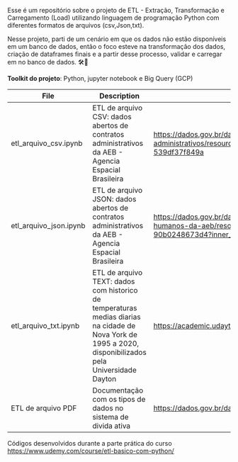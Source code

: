 Esse é um repositório sobre o projeto de ETL - Extração, Transformação e Carregamento (Load) utilizando linguagem de programação Python com diferentes formatos de arquivos (csv,Json,txt).

Nesse projeto, parti de um cenário em que os dados não estão disponíveis em um banco de dados, então o foco esteve na transformação dos dados, criação de dataframes finais e a partir desse processo, validar e carregar em no banco de dados. 🛠️🙂

**Toolkit do projeto**: Python, jupyter notebook e Big Query (GCP)

| File  | Description | Fonte dos dados|
| ------------- | ------------- |------------- |
|etl_arquivo_csv.ipynb|ETL de arquivo CSV: dados abertos de contratos administrativos da AEB - Agencia Espacial Brasileira|https://dados.gov.br/dataset/dados-abertos-de-contratos-administrativos/resource/6a9526c4-bd86-46fb-b7aa-539df37f849a|
|etl_arquivo_json.ipynb|ETL de arquivo JSON: dados abertos de contratos administrativos da AEB - Agencia Espacial Brasileira|https://dados.gov.br/dataset/dados-abertos-de-recursos-humanos-da-aeb/resource/4ed1acb6-e403-4be5-8c8c-90b0248673d4?inner_span=True|
|etl_arquivo_txt.ipynb|ETL de arquivo TEXT: dados com historico de temperaturas medias diarias na cidade de Nova York de 1995 a 2020, disponibilizados pela Universidade Dayton|https://academic.udayton.edu/kissock/http/Weather/source.htm|
|ETL de arquivo PDF|Documentação com os tipos de dados no sistema de divida ativa|https://dados.gov.br/dataset/sistema-de-divida-ativa|

Códigos desenvolvidos durante a parte prática do curso https://www.udemy.com/course/etl-basico-com-python/
